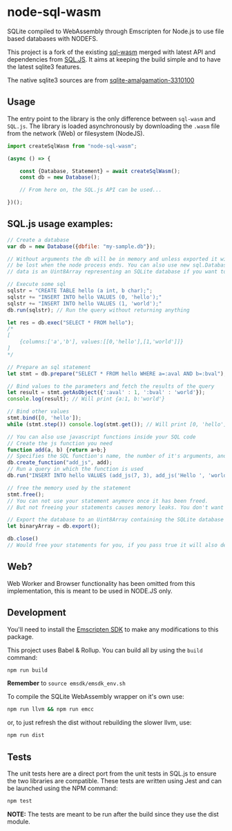 # node-sql-wasm

SQLite compiled to WebAssembly through Emscripten for Node.js to use file based databases with NODEFS.

This project is a fork of the existing [sql-wasm](https://github.com/ryan-codingintrigue/sql-wasm#readme) 
merged with latest API and dependencies from [SQL.JS](https://github.com/sql-js/sql.js).
It aims at keeping the build simple and to have the latest sqlite3 features.

The native sqlite3 sources are from [sqlite-amalgamation-3310100](https://www.sqlite.org/2020/sqlite-amalgamation-3310100.zip)

## Usage

The entry point to the library is the only difference between `sql-wasm` and `SQL.js`. The library is loaded asynchronously by downloading the `.wasm` file from the network (Web) or filesystem (NodeJS).

```js
import createSqlWasm from "node-sql-wasm";

(async () => {

    const {Database, Statement} = await createSqlWasm();
    const db = new Database();

    // From here on, the SQL.js API can be used...

})();
```

## SQL.js usage examples:

```js
// Create a database
var db = new Database({dbfile: "my-sample.db"});

// Without arguments the db will be in memory and unless exported it will
// be lost when the node process ends. You can also use new sql.Database({data: ...}) where
// data is an Uint8Array representing an SQLite database if you want to manage read/write yourself.

// Execute some sql
sqlstr = "CREATE TABLE hello (a int, b char);";
sqlstr += "INSERT INTO hello VALUES (0, 'hello');"
sqlstr += "INSERT INTO hello VALUES (1, 'world');"
db.run(sqlstr); // Run the query without returning anything

let res = db.exec("SELECT * FROM hello");
/*
[
	{columns:['a','b'], values:[[0,'hello'],[1,'world']]}
]
*/

// Prepare an sql statement
let stmt = db.prepare("SELECT * FROM hello WHERE a=:aval AND b=:bval");

// Bind values to the parameters and fetch the results of the query
let result = stmt.getAsObject({':aval' : 1, ':bval' : 'world'});
console.log(result); // Will print {a:1, b:'world'}

// Bind other values
stmt.bind([0, 'hello']);
while (stmt.step()) console.log(stmt.get()); // Will print [0, 'hello']

// You can also use javascript functions inside your SQL code
// Create the js function you need
function add(a, b) {return a+b;}
// Specifies the SQL function's name, the number of it's arguments, and the js function to use
db.create_function("add_js", add);
// Run a query in which the function is used
db.run("INSERT INTO hello VALUES (add_js(7, 3), add_js('Hello ', 'world'));"); // Inserts 10 and 'Hello world'

// free the memory used by the statement
stmt.free();
// You can not use your statement anymore once it has been freed.
// But not freeing your statements causes memory leaks. You don't want that.

// Export the database to an Uint8Array containing the SQLite database file
let binaryArray = db.export();

db.close() 
// Would free your statements for you, if you pass true it will also delete the dbfile
```

## Web?

Web Worker and Browser functionality has been omitted from this implementation,
this is meant to be used in NODE.JS only.

## Development

You'll need to install the [Emscripten SDK](https://kripken.github.io/emscripten-site/docs/getting_started/downloads.html) to make any modifications to this package.

This project uses Babel & Rollup. You can build all by using the `build` command:

```cmd
npm run build
```

**Remember** to ```source emsdk/emsdk_env.sh```

To compile the SQLite WebAssembly wrapper on it's own use:
```cmd
npm run llvm && npm run emcc
```
or, to just refresh the dist without rebuilding the slower llvm, use:
```cmd
npm run dist
```


## Tests

The unit tests here are a direct port from the unit tests in SQL.js to ensure the two libraries are compatible.
These tests are written using Jest and can be launched using the NPM command:

```cmd
npm test
```

**NOTE:** The tests are meant to be run after the build since they use the dist module.
